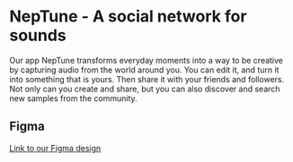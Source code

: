 # NepTune - A social network for sounds
Our app NepTune transforms everyday moments into a way to be creative by capturing audio from the world around you. You can edit it, and turn it into something that is yours. Then share it with your friends and followers. Not only can you create and share, but you can also discover and search new samples from the community.
## Figma
[Link to our Figma design](https://www.figma.com/design/gxxZEMMnw0vSRHbdAfe2rc/NepTune?node-id=4-3&t=a46S21O4504wuBl3-1)
